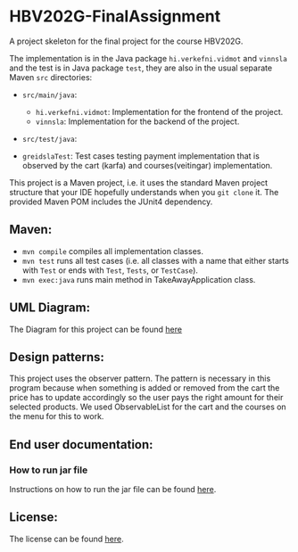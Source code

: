 # HBV202G-FinalAssignment

A project skeleton for the final project for the course HBV202G.

The implementation is in the Java package `hi.verkefni.vidmot` and `vinnsla` and the test is in Java package `test`, they are also in the usual separate Maven `src` directories:

- `src/main/java`:
  - `hi.verkefni.vidmot`: Implementation for the frontend of the project.
  - `vinnsla`: Implementation for the backend of the project.

- `src/test/java`:
- `greidslaTest`: Test cases testing payment implementation that is observed by the cart (karfa) and courses(veitingar) implementation.

This project is a Maven project, i.e. it uses the standard Maven project structure that your IDE hopefully understands when you `git clone` it. The provided Maven POM includes the JUnit4 dependency.

## Maven:

- `mvn compile` compiles all implementation classes.
- `mvn test` runs all test cases (i.e. all classes with a name that either starts with `Test` or ends with `Test`, `Tests`, or `TestCase`).
- `mvn exec:java` runs main method in TakeAwayApplication class.


## UML Diagram:

The Diagram for this project can be found [here](src/site/markdown/UmlDiagram.MD)

## Design patterns:

This project uses the observer pattern. The pattern is necessary in this program because when something is added or removed from the cart the price has to update accordingly so the user pays the right amount for their selected products.
We used ObservableList for the cart and the courses on the menu for this to work.

## End user documentation:

### How to run jar file
Instructions on how to run the jar file can be found [here](runjar.cmd).


## License:

The license can be found [here](LICENSE.md).
